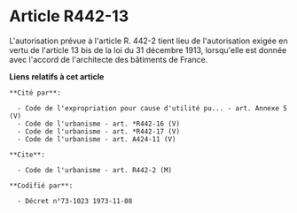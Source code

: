 # Article R442-13

L'autorisation prévue à l'article R. 442-2 tient lieu de l'autorisation exigée en vertu de l'article 13 bis de la loi du 31
décembre 1913, lorsqu'elle est donnée avec l'accord de l'architecte des bâtiments de France.

**Liens relatifs à cet article**

	**Cité par**:

	  - Code de l'expropriation pour cause d'utilité pu... - art. Annexe 5 (V)
	  - Code de l'urbanisme - art. *R442-16 (V)
	  - Code de l'urbanisme - art. *R442-17 (V)
	  - Code de l'urbanisme - art. A424-11 (V)

	**Cite**:

	  - Code de l'urbanisme - art. R442-2 (M)

	**Codifié par**:

	  - Décret n°73-1023 1973-11-08
